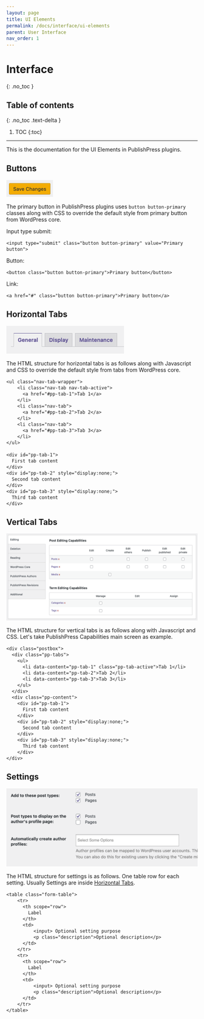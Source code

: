 ```yaml
---
layout: page
title: UI Elements
permalink: /docs/interface/ui-elements
parent: User Interface
nav_order: 1
---
```


# Interface
{: .no_toc }

## Table of contents
{: .no_toc .text-delta }

1. TOC
{:toc}

---
This is the documentation for the UI Elements in PublishPress plugins.

## Buttons

![Primary button](/assets/img/interface/primary-button.png)

The primary button in PublishPress plugins uses `button button-primary` classes along with CSS to override the default style from primary button from WordPress core.

Input type submit:

```
<input type="submit" class="button button-primary" value="Primary button">
```

Button:

```
<button class="button button-primary">Primary button</button>
```

Link:

```
<a href="#" class="button button-primary">Primary button</a>
```

## Horizontal Tabs

![Horizontal tabs](/assets/img/interface/horizontal-tabs.png)

The HTML structure for horizontal tabs is as follows along with Javascript and CSS to override the default style from tabs from WordPress core.

```
<ul class="nav-tab-wrapper">
    <li class="nav-tab nav-tab-active">
      <a href="#pp-tab-1">Tab 1</a>
    </li>
    <li class="nav-tab">
      <a href="#pp-tab-2">Tab 2</a>
    </li>
    <li class="nav-tab">
      <a href="#pp-tab-3">Tab 3</a>
    </li>
</ul>

<div id="pp-tab-1">
  First tab content
</div>
<div id="pp-tab-2" style="display:none;">
  Second tab content
</div>
<div id="pp-tab-3" style="display:none;">
  Third tab content
</div>
```

## Vertical Tabs

![Vertical tabs](/assets/img/interface/vertical-tabs.png)

The HTML structure for vertical tabs is as follows along with Javascript and CSS. Let's take PublishPress Capabilities main screen as example.

```
<div class="postbox">
  <div class="pp-tabs">
    <ul>
      <li data-content="pp-tab-1" class="pp-tab-active">Tab 1</li>
      <li data-content="pp-tab-2">Tab 2</li>
      <li data-content="pp-tab-3">Tab 3</li>
    </ul>
  </div>
  <div class="pp-content">
    <div id="pp-tab-1">
      First tab content
    </div>
    <div id="pp-tab-2" style="display:none;">
      Second tab content
    </div>
    <div id="pp-tab-3" style="display:none;">
      Third tab content
    </div>
</div>
```

## Settings

![Settings](/assets/img/interface/settings.png)

The HTML structure for settings is as follows. One table row for each setting. Usually Settings are inside <a href="#horizontal-tabs">Horizontal Tabs</a>.

```
<table class="form-table">
    <tr>
      <th scope="row">
        Label
      </th>
      <td>
          <input> Optional setting purpose
          <p class="description">Optional description</p>
      </td>
    </tr>
    <tr>
      <th scope="row">
        Label
      </th>
      <td>
          <input> Optional setting purpose
          <p class="description">Optional description</p>
      </td>
    </tr>
</table>
```
